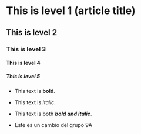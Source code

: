 # This is level 1 (article title)
## This is level 2
### This is level 3
#### This is level 4
##### This is level 5

* This text is **bold**.
* This text is *italic*.
* This text is both ***bold and italic***.
  
* Este es un cambio del grupo 9A
